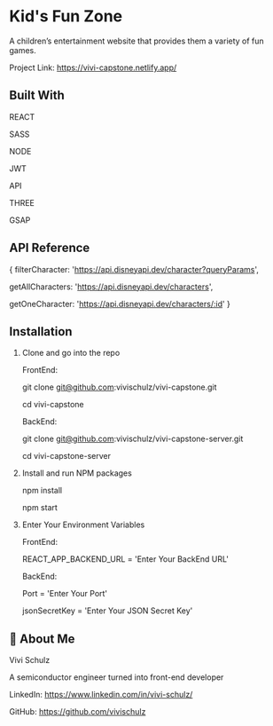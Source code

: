 # Kid's Fun Zone

A children’s entertainment website that provides them a variety of fun games.

Project Link: https://vivi-capstone.netlify.app/


## Built With

REACT

SASS

NODE

JWT

API

THREE

GSAP

## API Reference

{
  filterCharacter: 'https://api.disneyapi.dev/character?queryParams',

  getAllCharacters: 'https://api.disneyapi.dev/characters',
  
  getOneCharacter: 'https://api.disneyapi.dev/characters/:id'
}


## Installation

1. Clone and go into the repo
   
   FrontEnd: 
   
   git clone git@github.com:vivischulz/vivi-capstone.git

   cd vivi-capstone
   
   BackEnd:
   
   git clone git@github.com:vivischulz/vivi-capstone-server.git

   cd vivi-capstone-server

2. Install and run NPM packages

   npm install

   npm start

3. Enter Your Environment Variables

   FrontEnd: 

   REACT_APP_BACKEND_URL = 'Enter Your BackEnd URL'
   
   BackEnd:

   Port = 'Enter Your Port'
   
   jsonSecretKey = 'Enter Your JSON Secret Key'
   
## 🍒 About Me

Vivi Schulz

A semiconductor engineer turned into front-end developer

LinkedIn: https://www.linkedin.com/in/vivi-schulz/

GitHub: https://github.com/vivischulz

